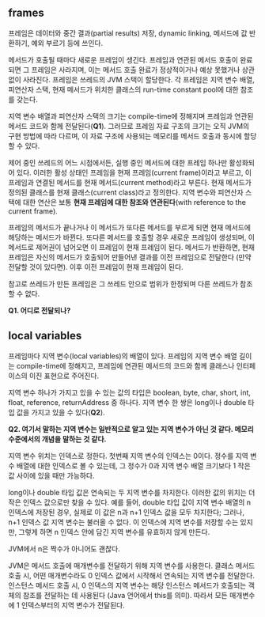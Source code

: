 ## frames

프레임은 데이터와 중간 결과(partial results) 저장, dynamic linking, 메서드에 값 반환하기, 예외 부르기 등에 쓰인다.

메서드가 호출될 때마다 새로운 프레임이 생긴다. 프레임과 연관된 메서드 호출이 완료되면 그 프레임은 사라지며, 이는 메서드 호출 완료가 정상적이거나 예상 못했거나 상관없이 사라진다. 프레임은 쓰레드의 JVM 스택이 할당한다. 각 프레임은 지역 변수 배열, 피연산자 스택, 현재 메서드가 위치한 클래스의 run-time constant pool에 대한 참조를 갖는다.

지역 변수 배열과 피연산자 스택의 크기는 compile-time에 정해지며 프레임과 연관된 메서드 코드와 함께 전달된다(**Q1**). 그러므로 프레임 자료 구조의 크기는 오직 JVM의 구현 방법에 따라 다르며, 이 자료 구조에 사용되는 메모리를 메서드 호출과 동시에 할당할 수 있다.

제어 중인 쓰레드의 어느 시점에서든, 실행 중인 메서드에 대한 프레임 하나만 활성화되어 있다. 이러한 활성 상태인 프레임을 현재 프레임(current frame)이라고 부르고, 이 프레임과 연결된 메서드를 현재 메서드(current method)라고 부른다. 현재 메서드가 정의된 클래스를 현재 클래스(current class)라고 정의한다. 지역 변수와 피연산자 스택에 대한 연산은 보통 **현재 프레임에 대한 참조와 연관된다**(with reference to the current frame).

프레임의 메서드가 끝나거나 이 메서드가 또다른 메서드를 부르게 되면 현재 메서드에 해당하는 메서드가 바뀐다. 또다른 메서드를 호출할 경우 새로운 프레임이 생성되며, 이 메서드로 제어권이 넘어오면 이 프레임이 현재 프레임이 된다. 메서드가 반환하면, 현재 프레임은 자신의 메서드가 호출되어 만들어낸 결과를 이전 프레임으로 전달한다 (만약 전달할 것이 있다면). 이후 이전 프레임이 현재 프레임이 된다.

참고로 쓰레드가 만든 프레임은 그 쓰레드 안으로 범위가 한정되며 다른 쓰레드가 참조할 수 없다.

**Q1. 어디로 전달되나?**

## local variables

프레임마다 지역 변수(local variables)의 배열이 있다. 프레임의 지역 변수 배열 길이는 compile-time에 정해지고, 프레임에 연관된 메서드의 코드와 함께 클래스나 인터페이스의 이진 표현으로 주어진다.

지역 변수 하나가 가지고 있을 수 있는 값의 타입은 boolean, byte, char, short, int, float, reference, returnAddress 중 하나다. 지역 변수 한 쌍은 long이나 double 타입 값을 가지고 있을 수 있다(**Q2**).

**Q2. 여기서 말하는 지역 변수는 일반적으로 알고 있는 지역 변수가 아닌 것 같다. 메모리 수준에서의 개념을 말하는 것 같다.**

지역 변수 위치는 인덱스로 정한다. 첫번째 지역 변수의 인덱스는 0이다. 정수를 지역 변수 배열에 대한 인덱스로 볼 수 있는데, 그 정수가 0과 지역 변수 배열 크기보다 1 작은 값 사이에 있을 때만 가능하다.

long이나 double 타입 값은 연속되는 두 지역 변수를 차지한다. 이러한 값의 위치는 더 작은 인덱스 값으로만 찾을 수 있다. 예를 들어, double 타입 값이 지역 변수 배열의 n 인덱스에 저장된 경우, 실제로 이 값은 n과 n+1 인덱스 값을 모두 차지한다; 그러나, n+1 인덱스 값 지역 변수는 불러올 수 없다. 이 인덱스에 지역 변수를 저장할 수는 있지만, 그렇게 하면 n 인덱스 안에 담긴 지역 변수를 유효하지 않게 만든다.

JVM에서 n은 짝수가 아니어도 괜찮다.

JVM은 메서드 호출에 매개변수를 전달하기 위해 지역 변수를 사용한다. 클래스 메서드 호출 시, 어떤 매개변수라도 0 인덱스 값에서 시작해서 연속되는 지역 변수를 전달한다. 인스턴스 메서드 호출 시, 0 인덱스의 지역 변수는 해당 인스턴스 메서드가 호출되는 객체의 참조를 전달하는 데 사용된다 (Java 언어에서 this를 의미). 따라서 모든 매개변수에 1 인덱스부터의 지역 변수가 전달된다.
